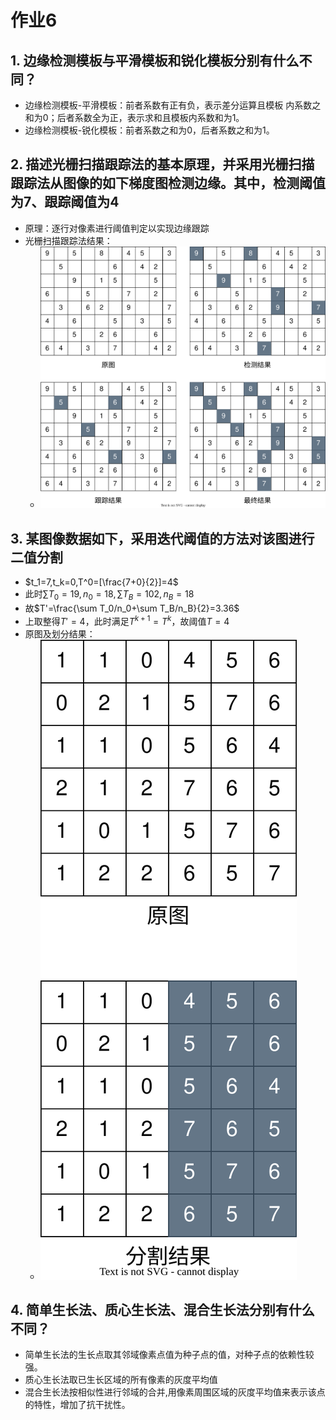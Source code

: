 # 作业6

## 1. 边缘检测模板与平滑模板和锐化模板分别有什么不同？

* 边缘检测模板-平滑模板：前者系数有正有负，表示差分运算且模板
内系数之和为0；后者系数全为正，表示求和且模板内系数和为1。
* 边缘检测模板-锐化模板：前者系数之和为0，后者系数之和为1。

## 2. 描述光栅扫描跟踪法的基本原理，并采用光栅扫描跟踪法从图像的如下梯度图检测边缘。其中，检测阈值为7、跟踪阈值为4

* 原理：逐行对像素进行阈值判定以实现边缘跟踪
* 光栅扫描跟踪法结果：
  * ![题图2](./题图2.svg)

## 3. 某图像数据如下，采用迭代阈值的方法对该图进行二值分割

* $t_1=7,t_k=0,T^0=[\frac{7+0}{2}]=4$
* 此时$\sum T_0=19,n_0=18,\sum T_B=102,n_B=18$
* 故$T'=\frac{\sum T_0/n_0+\sum T_B/n_B}{2}=3.36$
* 上取整得$T'=4$，此时满足$T^{k+1}=T^k$，故阈值$T=4$
* 原图及划分结果：
  * ![题图3](./题图3.svg)

## 4. 简单生长法、质心生长法、混合生长法分别有什么不同？

* 简单生长法的生长点取其邻域像素点值为种子点的值，对种子点的依赖性较强。
* 质心生长法取已生长区域的所有像素的灰度平均值
* 混合生长法按相似性进行邻域的合并,用像素周围区域的灰度平均值来表示该点的特性，增加了抗干扰性。
